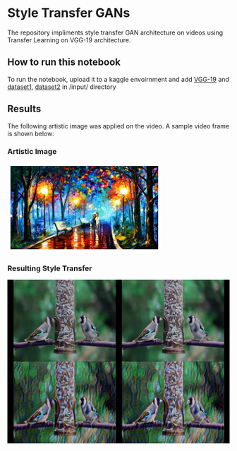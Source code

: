 # Style Transfer GANs
The repository impliments style transfer GAN architecture on videos using Transfer Learning on VGG-19 architecture. 

## How to run this notebook
To run the notebook, upload it to a kaggle envoirnment and add [VGG-19](https://www.kaggle.com/keras/vgg19) and [dataset1](https://www.kaggle.com/mehdirazakhorasani/goldfincheseating), [dataset2](https://www.kaggle.com/gauravduttakiit/style-transfer-and-object-detection) in /input/ directory

## Results
The following artistic image was applied on the video. A sample video frame is shown below:

### Artistic Image
![alt text](style.png)

### Resulting Style Transfer

![alt text](c1.jpg)
